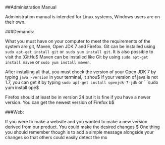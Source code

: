 ##Administration Manual

Administration manual is intended for Linux systems, Windows users are on their own.

###Demands:

What you must have on your computer to meet the requirements of the system are git, Maven, Open JDK 7 and Firefox.
Git can be installed using ```sudo apt-get install git``` or``` sudo yum install git```. It is also possible to visit the [GitHu$
Maven can be installed like Git by using ```sudo apt-get install maven``` or ```sudo yum install maven```.

After installing all that, you must check the version of your Open JDK 7 by typing ```java -version``` in your terminal, it shou$
If your version of java is not 1.7, you can get it by typing ```sudo apt-get install openjdk-7-jdk``` or ```sudo yum install ope$

Firefox should at least be in version 24 but it is fine if you have a newer version. You can get the newest version of Firefox b$

###Web:

If you were to make a website and you wanted to make a new version derived from our product. You could make the desired changes $
One thing you should remember though is to add a simple message alongside your changes so that others could easily detect the mo
